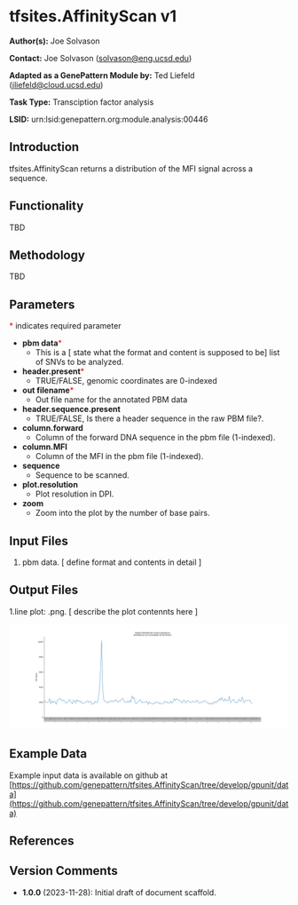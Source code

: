 # tfsites.AffinityScan v1

**Author(s):** Joe Solvason  

**Contact:** Joe Solvason (solvason@eng.ucsd.edu)

**Adapted as a GenePattern Module by:** Ted Liefeld (jliefeld@cloud.ucsd.edu)

**Task Type:** Transciption factor analysis

**LSID:**  urn:lsid:genepattern.org:module.analysis:00446


## Introduction

tfsites.AffinityScan  returns a distribution of the MFI signal across a sequence.

## Functionality

TBD

## Methodology

TBD

## Parameters

<span style="color: red;">*</span> indicates required parameter

- **pbm data**<span style="color: red;">*</span>
    - This is a [ state what the format and content is supposed to be] list of SNVs to be analyzed.
- **header.present**<span style="color: red;">*</span>
    -  TRUE/FALSE, genomic coordinates are 0-indexed 
- **out filename**<span style="color: red;">*</span>
    - Out file name for the annotated PBM data
- **header.sequence.present**
    - TRUE/FALSE, Is there a header sequence in the raw PBM file?.
- **column.forward**
    - Column of the forward DNA sequence in the pbm file (1-indexed).
- **column.MFI**
    - Column of the MFI in the pbm file (1-indexed).
- **sequence**
    - Sequence to be scanned.
- **plot.resolution**
    - Plot resolution in DPI.
- **zoom**
    - Zoom into the plot by the number of base pairs.


## Input Files

1.  pbm data.   [ define format and contents in detail ] 
    

       
## Output Files

  1.line plot: <output filename>.png.  [ describe the plot contennts here ]
  
  <img src="./06-output_zrs-enhancer-signal.png"/>
    
  
## Example Data

Example input data is available on github at [https://github.com/genepattern/tfsites.AffinityScan/tree/develop/gpunit/data](https://github.com/genepattern/tfsites.AffinityScan/tree/develop/gpunit/data)
    
## References

    
## Version Comments

- **1.0.0** (2023-11-28): Initial draft of document scaffold.
